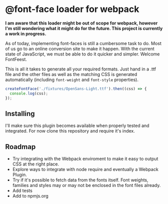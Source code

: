 @font-face loader for webpack
=========

**I am aware that this loader might be out of scope for webpack, however I'm still wondering what it might do for the future. This project is currently a work in progress.**

As of today, implementing font-faces is still a cumbersome task to do. Most of us go to an online conversion site to make it happen. With the current state of JavaScript, we must be able to do it quicker and simpler. Welcome FontFeest.

This is all it takes to generate all your required formats. Just hand in a .ttf file and the other files as well as the matching CSS is generated automatically (including `font-weight` and `font-style` properties).

```javascript
createFontFace('./fixtures/OpenSans-Light.ttf').then((css) => {
  console.log(css);
});
```

## Installing

I'll make sure this plugin becomes available when properly tested and integrated. For now clone this repository and require it's index.

## Roadmap

* Try integrating with the Webpack enviroment to make it easy to output CSS at the right place.
* Explore ways to integrate with node require and eventually a Webpack Plugin.
* Try if it's possible to fetch data from the fonts itself. Font weights, families and styles may or may not be enclosed in the font files already.
* Add tests
* Add to npmjs.org
